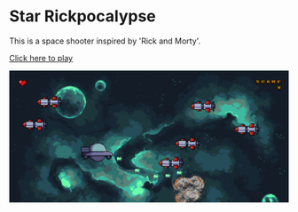 # Star Rickpocalypse

This is a space shooter inspired by 'Rick and Morty'.

[Click here to play](https://andrewnzrv.github.io/star-rickpocalypse/)

![Screenshot](./images/screenshot.png)

